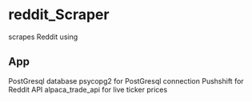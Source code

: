 # reddit_Scraper
scrapes Reddit using 

## App
PostGresql database
psycopg2 for PostGresql connection
Pushshift for Reddit API
alpaca_trade_api for live ticker prices
